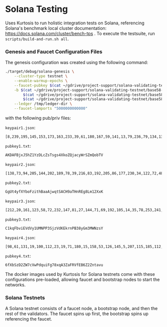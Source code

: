 Solana Testing
==============
Uses Kurtosis to run holistic integration tests on Solana, referencing Solana's benchmark local cluster documentation: https://docs.solana.com/cluster/bench-tps . To execute the testsuite, run `scripts/build-and-run.sh all`.

### Genesis and Faucet Configuration Files
The genesis configuration was created using the following command:

```bash
./target/debug/solana-genesis \
    --cluster-type testnet \
    --enable-warmup-epochs \
    --faucet-pubkey $(cat ~/gdrive/project-support/solana-validating-testnet/base58-keypairs/pubkey1.txt) \
    -b $(cat ~/gdrive/project-support/solana-validating-testnet/base58-keypairs/pubkey2.txt) \
        $(cat ~/gdrive/project-support/solana-validating-testnet/base58-keypairs/pubkey3.txt) \
        $(cat ~/gdrive/project-support/solana-validating-testnet/base58-keypairs/pubkey4.txt) \
    --ledger /tmp/ledger-dir \
    --faucet-lamports "5000000000000"
```
with the following pub/priv files:

`keypair1.json`:
```
[8,239,195,145,153,173,163,233,39,61,180,167,59,141,13,79,236,79,134,138,150,57,159,237,131,89,74,97,157,23,99,177,138,99,98,180,110,233,182,244,196,23,61,14,148,202,15,81,130,66,97,44,5,185,100,126,137,70,107,25,175,114,245,104]
```

`pubkey1.txt`:
```
AKDAFBjxJ5hZ1YzDLcZsTsgs4XkoZQjacyWrSZmQobTV
```

`keypair2.json`:
```
[138,73,94,205,144,202,189,78,39,216,83,192,205,86,177,230,34,122,72,48,200,48,227,24,164,102,125,184,113,160,35,78,232,252,122,226,195,180,7,250,120,129,79,52,132,145,149,31,89,240,243,117,11,117,138,77,5,83,212,110,137,200,233,168]
```

`pubkey2.txt`:
```
GgUt4yfXYboFzithBaaAjwqtSACH9aTHnREg8Lm12XxK
```

`keypair3.json`:
```
[212,20,161,123,58,72,232,147,81,27,144,71,69,192,105,14,35,78,253,241,126,233,208,13,20,52,123,180,134,231,104,95,163,162,29,250,196,96,90,240,208,253,212,188,171,219,43,216,222,231,149,55,48,20,5,188,239,177,197,150,10,243,238,143]
```

`pubkey3.txt`:
```
C1kqFbviEVdVy1UMNPP3SjzVdKEkrnPB38yGm3MWNzsY
```

`keypair4.json`:
```
[98,61,131,19,100,112,23,19,71,180,15,158,53,126,145,5,207,115,185,112,191,97,98,215,74,90,219,67,105,31,244,131,84,41,25,25,130,143,182,20,63,58,155,135,162,60,11,106,226,105,185,104,136,236,60,225,214,46,120,127,13,6,22,226]
```

`pubkey4.txt`:
```
6fXbSzD2ZW7cVwPdquiFg78xqA3ZaFRVfEB6Z2Zntavu
```

The docker images used by Kurtosis for Solana testnets come with these configurations pre-loaded, allowing faucet and bootstrap nodes to start the networks.

### Solana Testnets
A Solana testnet consists of a faucet node, a bootstrap node, and then the rest of the validators.
The faucet spins up first, the bootstrap spins up referencing the faucet.
